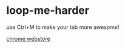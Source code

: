 # loop-me-harder
use Ctrl+M to make your tab more awesome!

[chrome webstore](https://chrome.google.com/webstore/detail/loop-me-harder/ebcdfabdbiebicledefjelnjgfildfij)
